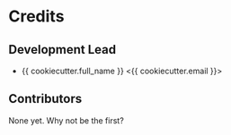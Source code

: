 # Credits

## Development Lead

  - {{ cookiecutter.full_name }} <{{ cookiecutter.email }}>

## Contributors

None yet. Why not be the first?
